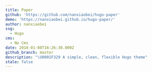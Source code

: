 ```yaml
---
title: Paper
github: 'https://github.com/nanxiaobei/hugo-paper'
demo: 'https://nanxiaobei.github.io/hugo-paper/'
author: nanxiaobei
ssg:
  - Hugo
cms:
  - No Cms
date: 2018-01-08T16:26:30.000Z
github_branch: master
description: "\U0001F329 A simple, clean, flexible Hugo theme"
stale: false
---
```

